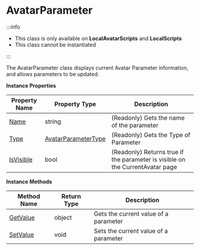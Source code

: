 # AvatarParameter

:::info

+ This class is only available on **LocalAvatarScripts** and **LocalScripts**
+ This class cannot be instantiated

:::

The AvatarParameter class displays current Avatar Parameter information, and allows parameters to be updated.

**Instance Properties**

Property Name | Property Type | Description
--- | --- | ---
[Name](name.md) | string | (Readonly) Gets the name of the parameter
[Type](type.md) | [AvatarParameterType](../avatarparametertype/index.md) | (Readonly) Gets the Type of Parameter
[IsVisible](isvisible.md) | bool | (Readonly) Returns true if the parameter is visible on the CurrentAvatar page

**Instance Methods**

Method Name | Return Type | Description
--- | --- | ---
[GetValue](getvalue.md) | object | Gets the current value of a parameter
[SetValue](setvalue.md) | void | Sets the current value of a parameter